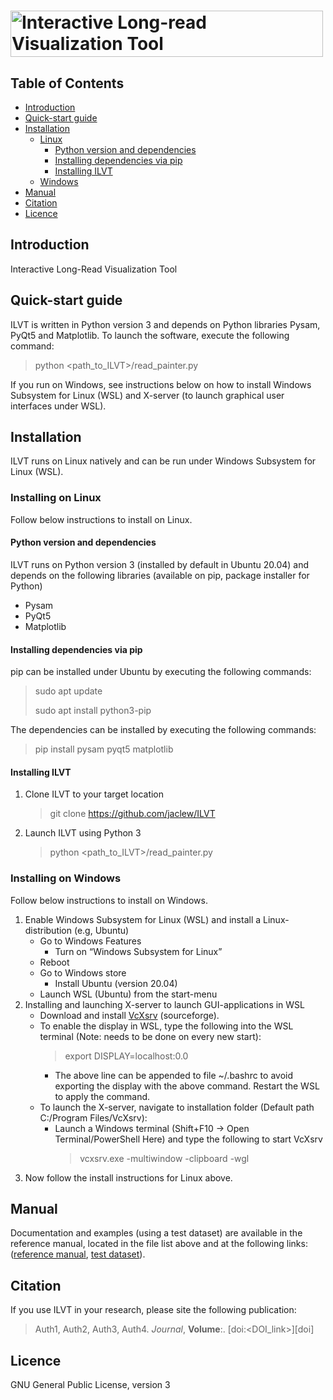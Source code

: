 # <img src="https://github.com/jaclew/IVLT/blob/main/ILVT.png" alt="Interactive Long-read Visualization Tool" width="500" height="74" align="middle">

## Table of Contents
* [Introduction](https://github.com/jaclew/IVLT/#introduction)
* [Quick-start guide](https://github.com/jaclew/IVLT/#quick-start-guide)
* [Installation](https://github.com/jaclew/IVLT/#installation)
  * [Linux](https://github.com/jaclew/IVLT/#installing-on-linux)
    * [Python version and dependencies](https://github.com/jaclew/IVLT/#python-version-and-dependencies)
    * [Installing dependencies via pip](https://github.com/jaclew/IVLT/#installing-dependencies-via-pip)
    * [Installing ILVT](https://github.com/jaclew/IVLT/#installing-ILVT)
  * [Windows](https://github.com/jaclew/IVLT/#installing-on-windows)
* [Manual](https://github.com/jaclew/IVLT/#manual)
* [Citation](https://github.com/jaclew/IVLT/#citation)
* [Licence](https://github.com/jaclew/IVLT/#licence)


## Introduction
Interactive Long-Read Visualization Tool

## Quick-start guide
ILVT is written in Python version 3 and depends on Python libraries Pysam, PyQt5 and Matplotlib. To launch the software, execute the following command:
> python <path_to_ILVT>/read_painter.py

If you run on Windows, see instructions below on how to install Windows Subsystem for Linux (WSL) and X-server (to launch graphical user interfaces under WSL).

## Installation
ILVT runs on Linux natively and can be run under Windows Subsystem for Linux (WSL).

### Installing on Linux
Follow below instructions to install on Linux.

#### Python version and dependencies
ILVT runs on Python version 3 (installed by default in Ubuntu 20.04) and depends on the following libraries (available on pip, package installer for Python)
* Pysam 
* PyQt5 
* Matplotlib 

#### Installing dependencies via pip
pip can be installed under Ubuntu by executing the following commands:
  > sudo apt update 
  > 
  > sudo apt install python3-pip 

The dependencies can be installed by executing the following commands:
  > pip install pysam pyqt5 matplotlib

#### Installing ILVT
1. Clone ILVT to your target location
     > git clone https://github.com/jaclew/ILVT
2. Launch ILVT using Python 3
   > python <path_to_ILVT>/read_painter.py

### Installing on Windows
Follow below instructions to install on Windows.
1. Enable Windows Subsystem for Linux (WSL) and install a Linux-distribution (e.g, Ubuntu)
   * Go to Windows Features
     * Turn on “Windows Subsystem for Linux” 
   * Reboot 
   * Go to Windows store
     * Install Ubuntu (version 20.04)
   * Launch WSL (Ubuntu) from the start-menu 
2. Installing and launching X-server to launch GUI-applications in WSL
   * Download and install <a href="https://sourceforge.net/projects/vcxsrv/" target="_blank">VcXsrv</a> (sourceforge).
   * To enable the display in WSL, type the following into the WSL terminal (Note: needs to be done on every new start):
       > export DISPLAY=localhost:0.0
     * The above line can be appended to file ~/.bashrc to avoid exporting the display with the above command. Restart the WSL to apply the command.
   * To launch the X-server, navigate to installation folder (Default path C:/Program Files/VcXsrv):
     * Launch a Windows terminal (Shift+F10 -> Open Terminal/PowerShell Here) and type the following to start VcXsrv
       > vcxsrv.exe -multiwindow -clipboard -wgl
3. Now follow the install instructions for Linux above.

## Manual
Documentation and examples (using a test dataset) are available in the reference manual, located in the file list above and at the following links: (<a href="https://github.com/jaclew/IVLT/raw/main/reference_manual.docx" target="_blank">reference manual</a>, <a href="https://github.com/jaclew/IVLT/tree/main/test_data" target="_blank">test dataset</a>).

## Citation
If you use ILVT in your research, please site the following publication:
> Auth1, Auth2, Auth3, Auth4.
> *Journal*, **Volume**:<pages>. [doi:<DOI_link>][doi]

## Licence
GNU General Public License, version 3
